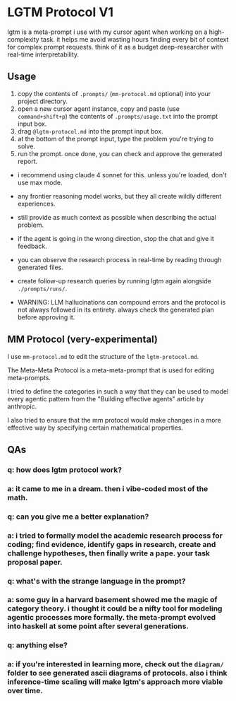 # LGTM Protocol V1

lgtm is a meta-prompt i use with my cursor agent when working on a high-complexity task.
it helps me avoid wasting hours finding every bit of context for complex prompt requests.
think of it as a budget deep-researcher with real-time interpretability.

## Usage

1. copy the contents of `.prompts/` (`mm-protocol.md` optional) into your project directory.
2. open a new cursor agent instance, copy and paste (use `command+shift+p`)
   the contents of `.prompts/usage.txt` into the prompt input box.
3. drag `@lgtm-protocol.md` into the prompt input box.
4. at the bottom of the prompt input, type the problem you're trying to solve.
5. run the prompt. once done, you can check and approve the generated report.

- i recommend using claude 4 sonnet for this. unless you're loaded, don't use max mode.
- any frontier reasoning model works, but they all create wildly different experiences.

- still provide as much context as possible when describing the actual problem.
- if the agent is going in the wrong direction, stop the chat and give it feedback.

- you can observe the research process in real-time by reading through generated files.
- create follow-up research queries by running lgtm again alongside `./prompts/runs/`.

- WARNING: LLM hallucinations can compound errors and the protocol is not always followed in its entirety. always check the generated plan before approving it.

## MM Protocol (very-experimental)

I use `mm-protocol.md` to edit the structure of the `lgtm-protocol.md`.

The Meta-Meta Protocol is a meta-meta-prompt that is used for editing meta-prompts.

I tried to define the categories in such a way that they can be used to model every agentic pattern from the "Building effective agents" article by anthropic.

I also tried to ensure that the mm protocol would make changes in a more effective way by specifying certain mathematical properties.

## QAs

### q: how does lgtm protocol work?

### a: it came to me in a dream. then i vibe-coded most of the math.

### q: can you give me a better explanation?

### a: i tried to formally model the academic research process for coding; find evidence, identify gaps in research, create and challenge hypotheses, then finally write a pape. your task proposal paper.

### q: what's with the strange language in the prompt?

### a: some guy in a harvard basement showed me the magic of category theory. i thought it could be a nifty tool for modeling agentic processes more formally. the meta-prompt evolved into haskell at some point after several generations.

### q: anything else?

### a: if you're interested in learning more, check out the `diagram/` folder to see generated ascii diagrams of protocols. also i think inference-time scaling will make lgtm's approach more viable over time.
